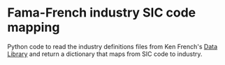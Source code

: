 # Fama-French industry SIC code mapping

Python code to read the industry definitions files from Ken French's  [Data Library](https://mba.tuck.dartmouth.edu/pages/faculty/ken.french/data_library.html) and return a dictionary that maps from SIC code to industry.
